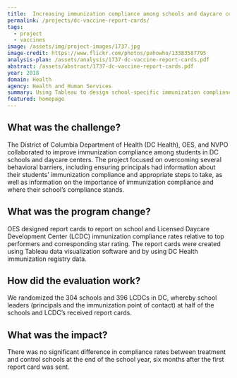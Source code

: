 ```yaml
---
title:  Increasing immunization compliance among schools and daycare centers in D.C.
permalink: /projects/dc-vaccine-report-cards/
tags: 
  - project
  - vaccines
image: /assets/img/project-images/1737.jpg 
image-credit: https://www.flickr.com/photos/pahowho/13383587795
analysis-plan: /assets/analysis/1737-dc-vaccine-report-cards.pdf
abstract: /assets/abstract/1737-dc-vaccine-report-cards.pdf
year: 2018  
domain: Health
agency: Health and Human Services
summary: Using Tableau to design school-specific immunization compliance reports.
featured: homepage
---
```


## What was the challenge?

The District of Columbia Department of Health (DC Health), OES, and NVPO collaborated to improve immunization compliance among students in DC schools and daycare centers. The project focused on overcoming several behavioral barriers, including ensuring principals had information about their students’ immunization compliance and appropriate steps to take, as well as information on the importance of immunization compliance and where their school’s compliance stands. 

## What was the program change?

OES designed report cards to report on school and Licensed Daycare Development Center (LCDC) immunization compliance rates relative to top performers and corresponding star rating. The report cards were created using Tableau data visualization software and by using DC Health immunization registry data. 

## How did the evaluation work?

We randomized the 304 schools and 396 LCDCs in DC, whereby school leaders (principals and the immunization point of contact) at half of the schools and LCDC’s received report cards. 

## What was the impact?

There was no significant difference in compliance rates between treatment and control schools at the end of the school year, six months after the first report card was sent.
